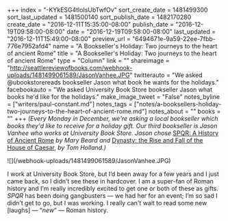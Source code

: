 +++
index = "-KYkESG4tloIsUbTwfOv"
sort_create_date = 1481499300
sort_last_updated = 1481500140
sort_publish_date = 1482170280
create_date = "2016-12-11T15:35:00-08:00"
publish_date = "2016-12-19T09:58:00-08:00"
date = "2016-12-19T09:58:00-08:00"
last_updated = "2016-12-11T15:49:00-08:00"
preview_url = "6494671e-9a59-22ee-7fbb-776e7952afd4"
name = "A Bookseller's Holiday: Two journeys to the heart of ancient Rome"
title = "A Bookseller's Holiday: Two journeys to the heart of ancient Rome"
type = "Column"
link = ""
shareimage = "http://seattlereviewofbooks.com/webhook-uploads/1481499061589/JasonVanhee.JPG"
twitterauto = "We asked @ubookstorereads bookseller Jason what book he wants for the holidays."
facebookauto = "We asked University Book Store bookseller Jason what books he'd like for the holidays."
make_image_tweet = "False"
notes_byline = ["writers/paul-constant.md"]
notes_tags = ["notes/a-booksellers-holiday-two-journeys-to-the-heart-of-ancient-rome.md"]
notes_about = ""
books = ""
+++
*(Every Monday in December, we're asking a local bookseller which books they'd like to receive for a holiday gift. Our third bookseller is Jason Vanhee who works at University Book Store. Jason chose* [SPQR: A History of Ancient Rome](http://www4.bookstore.washington.edu/_trade/ShowTitleUBS2.taf?ActionArg=Title&ISBN=9781631492228&SKU=7924352&sdb=ALL) *by Mary Beard and* [Dynasty: the Rise and Fall of the House of Caesar](http://www4.bookstore.washington.edu/_trade/ShowTitleUBS2.taf?ActionArg=Title&ISBN=9780345806727&SKU=1934103&sdb=ALL), *by Tom Holland.)*

<p class="image">![](/webhook-uploads/1481499061589/JasonVanhee.JPG)</p>

I work at University Book Store, but I’d been away for a few years and I just came back, so I didn’t see these in hardcover. I am a super-fan of Roman history and I’m really incredibly excited to get one or both of these as gifts. *SPQR* has been doing gangbusters — we had her for an event; I’m so sad I didn’t get to go, but I was working.  I really can't wait to read some new [laughs] — “*new*” — Roman history.
